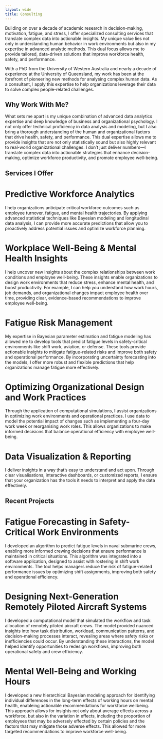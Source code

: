 ```yaml
---
layout: wide
title: Consulting
---
```


Building on over a decade of academic research in decision-making, motivation, fatigue, and stress, 
I offer specialized consulting services that translate complex data into actionable insights. 
My unique value lies not only in understanding human behavior in work environments but 
also in my expertise in advanced analytic methods. This dual focus allows me 
to provide tailored, data-driven solutions that improve workforce health, safety, and performance.

With a PhD from the University of Western Australia and nearly a decade of experience at the 
University of Queensland, my work has been at the forefront of pioneering new methods for 
analysing complex human data. As a consultant, I apply this expertise to help organizations 
leverage their data to solve complex people-related challenges.

## Why Work With Me?

What sets me apart is my unique combination of advanced data analytics expertise and deep knowledge 
of business and organizational psychology. I not only offer technical proficiency in data analysis 
and modeling, but I also bring a thorough understanding of the human and organizational factors 
that drive health, safety, and performance. This dual expertise allows me to provide insights that 
are not only statistically sound but also highly relevant to real-world organizational challenges. 
I don’t just deliver numbers—I translate complex data into actionable strategies that enhance 
decision-making, optimize workforce productivity, and promote employee well-being.

## Services I Offer 

# Predictive Workforce Analytics
I help organizations anticipate critical workforce outcomes such as employee turnover, fatigue, 
and mental health trajectories. By applying advanced statistical techniques like Bayesian modeling 
and longitudinal data analysis, I can provide more accurate predictions that allow you to proactively 
address potential issues and optimize workforce planning.

# Workplace Well-Being & Mental Health Insights
I help uncover new insights about the complex relationships between work conditions and employee well-being. 
These insights enable organizations to design work environments that reduce stress, enhance mental health, and 
boost productivity. For example, I can help you understand how work hours, job demands, and 
organizational changes impact employee health over time, providing clear, evidence-based 
recommendations to improve employee well-being.

# Fatigue Risk Management
My expertise in Bayesian parameter estimation and fatigue modeling has allowed me to develop 
tools that predict fatigue levels in safety-critical environments like shift work, aviation, 
or defense. These tools provide actionable insights to mitigate fatigue-related risks and 
improve both safety and operational performance. By incorporating uncertainty forecasting 
into the models, I offer more robust and flexible predictions that help organizations manage 
fatigue more effectively.

# Optimizing Organizational Design and Work Practices
Through the application of computational simulations, I assist organizations in 
optimizing work environments and operational practices. I use data to model the potential impact 
of changes such as implementing a four-day work week or reorganising work roles. This allows 
organizations to make informed decisions that balance operational efficiency with employee well-being.

# Data Visualization & Reporting
I deliver insights in a way that’s easy to understand and act upon. Through clear visualisations, 
interactive dashboards, or customized reports, I ensure that your organization has the tools it 
needs to interpret and apply the data effectively.

## Recent Projects

# Fatigue Forecasting in Safety-Critical Work Environments
I developed an algorithm to predict fatigue levels in naval submarine crews, enabling more informed 
crewing decisions that ensure performance is maintained in critical situations. This algorithm was integrated 
into a software application, designed to assist with rostering in shift work environments. 
The tool helps managers reduce the risk of fatigue-related performance issues by optimizing 
shift assignments, improving both safety and operational efficiency.

# Designing Next-Generation Remotely Piloted Aircraft Systems
I developed a computational model that simulated the workflow and task allocation of remotely piloted 
aircraft crews. The model provided nuanced insights into how task distribution, workload, communication 
patterns, and decision-making processes interact, revealing areas where safety risks or inefficiencies 
could occur. By understanding these interactions, the model helped identify opportunities to redesign 
workflows, improving both operational safety and crew efficiency.

# Mental Well-Being and Working Hours
I developed a new hierarchical Bayesian modeling approach for identifying individual differences in the long-term effects of 
working hours on mental health, enableing actionable recommendations for workforce wellbeing. This approach allows for insights
not only about average effects across a workforce, but also in the variation in effects, including the proportion of employees that
may be adversely effected by certain policies and the factors that may mitigate those adverse effects. This allowed for more 
targeted recommendations to improve workforce well-being.
